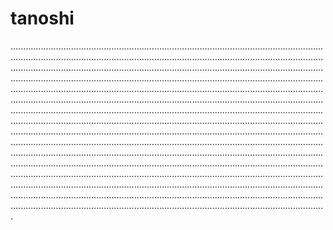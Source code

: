 # tanoshi
.................................................................................................................................................................................................................................................................................................................................................................................................................................................................................................................................................................................................................................................................................................................................................................................................................................................................................................................................................................................................................................................................................................................................................................................................................................................................................................................................................................................................................................................................................................................................................................................................................................................................................................................................................................................................................................................................................................................................................................................................................................................................